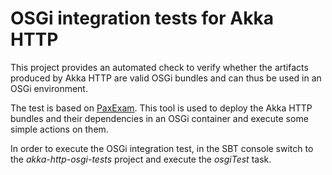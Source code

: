 OSGi integration tests for Akka HTTP
====================================

This project provides an automated check to verify whether the artifacts 
produced by Akka HTTP are valid OSGi bundles and can thus be used in an OSGi
environment.

The test is based on [PaxExam](https://ops4j1.jira.com/wiki/spaces/PAXEXAM4/overview).
This tool is used to deploy the Akka HTTP bundles and their dependencies in an
OSGi container and execute some simple actions on them.

In order to execute the OSGi integration test, in the SBT console switch to the
_akka-http-osgi-tests_ project and execute the _osgiTest_ task.
